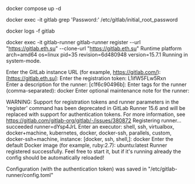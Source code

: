 docker compose up -d

docker exec -it gitlab grep 'Password:' /etc/gitlab/initial_root_password

docker logs -f gitlab


docker exec -it gitlab-runner gitlab-runner register --url "https://gitlab.eth.su" --clone-url "https://gitlab.eth.su"
Runtime platform                                    arch=amd64 os=linux pid=35 revision=6d480948 version=15.7.1
Running in system-mode.                            
                                                   
Enter the GitLab instance URL (for example, https://gitlab.com/):
[https://gitlab.eth.su]: 
Enter the registration token:
L1ifW5FLw5Rxn                                                                                        
Enter a description for the runner:
[c1f6c90496b]: 
Enter tags for the runner (comma-separated):
docker
Enter optional maintenance note for the runner:

WARNING: Support for registration tokens and runner parameters in the 'register' command has been deprecated in GitLab Runner 15.6 and will be replaced with support for authentication tokens. For more information, see https://gitlab.com/gitlab-org/gitlab/-/issues/380872 
Registering runner... succeeded                     runner=dYsp4JrL
Enter an executor: shell, ssh, virtualbox, docker+machine, kubernetes, docker, docker-ssh, parallels, custom, docker-ssh+machine, instance:
[docker, ssh, shell,]: docker
Enter the default Docker image (for example, ruby:2.7):
ubuntu:latest
Runner registered successfully. Feel free to start it, but if it's running already the config should be automatically reloaded!
 
Configuration (with the authentication token) was saved in "/etc/gitlab-runner/config.toml" 

